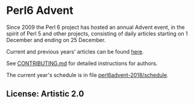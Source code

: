 # Perl6 Advent

Since 2009 the Perl 6 project has hosted an annual Advent event, in
the spirit of Perl 5 and other projects, consisting of daily articles
starting on 1 December and ending on 25 December.

Current and previous years' articles can be found [here](https://perl6advent.wordpress.com/).

See [CONTRIBUTING.md](CONTRIBUTING.md) for detailed instructions for authors.

The current year's schedule is in file [perl6advent-2018/schedule](perl6advent-2018/schedule).

## License: Artistic 2.0
